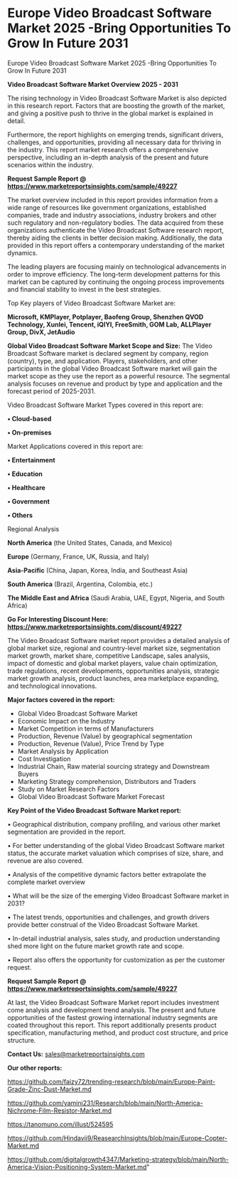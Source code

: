 # Europe Video Broadcast Software Market 2025 -Bring Opportunities To Grow In Future 2031
Europe Video Broadcast Software Market 2025 -Bring Opportunities To Grow In Future 2031

<Strong> Video Broadcast Software Market Overview 2025 - 2031</strong>

The rising technology in Video Broadcast Software Market is also depicted in this research report. Factors that are boosting the growth of the market, and giving a positive push to thrive in the global market is explained in detail.

Furthermore, the report highlights on emerging trends, significant drivers, challenges, and opportunities, providing all necessary data for thriving in the industry. This report market research offers a comprehensive perspective, including an in-depth analysis of the present and future scenarios within the industry.

<strong>Request Sample Report @ <a href=https://www.marketreportsinsights.com/sample/49227>https://www.marketreportsinsights.com/sample/49227</a></strong>

The market overview included in this report provides information from a wide range of resources like government organizations, established companies, trade and industry associations, industry brokers and other such regulatory and non-regulatory bodies. The data acquired from these organizations authenticate the Video Broadcast Software research report, thereby aiding the clients in better decision making. Additionally, the data provided in this report offers a contemporary understanding of the market dynamics.

The leading players are focusing mainly on technological advancements in order to improve efficiency. The long-term development patterns for this market can be captured by continuing the ongoing process improvements and financial stability to invest in the best strategies.

Top Key players of Video Broadcast Software Market are:

<strong>Microsoft, KMPlayer, Potplayer, Baofeng Group, Shenzhen QVOD Technology, Xunlei, Tencent, iQIYI, FreeSmith, GOM Lab, ALLPlayer Group, DivX, JetAudio</strong>

<strong><b>Global Video Broadcast Software Market Scope and Size:</b></strong>
The Video Broadcast Software market is declared segment by company, region (country), type, and application. Players, stakeholders, and other participants in the global Video Broadcast Software market will gain the market scope as they use the report as a powerful resource. The segmental analysis focuses on revenue and product by type and application and the forecast period of 2025-2031.

Video Broadcast Software Market Types covered in this report are:

<strong>•  Cloud-based

•  On-premises</strong>

Market Applications covered in this report are:

<strong>•  Entertainment

•  Education

•  Healthcare

•  Government

•  Others</strong> 

Regional Analysis

<strong>North America</strong> (the United States, Canada, and Mexico)

<strong>Europe</strong> (Germany, France, UK, Russia, and Italy)

<strong>Asia-Pacific</strong> (China, Japan, Korea, India, and Southeast Asia)

<strong>South America</strong> (Brazil, Argentina, Colombia, etc.)

<strong>The Middle East and Africa</strong> (Saudi Arabia, UAE, Egypt, Nigeria, and South Africa)

<strong>Go For Interesting Discount Here: <a href=https://www.marketreportsinsights.com/discount/49227>https://www.marketreportsinsights.com/discount/49227</a></strong>

The Video Broadcast Software market report provides a detailed analysis of global market size, regional and country-level market size, segmentation market growth, market share, competitive Landscape, sales analysis, impact of domestic and global market players, value chain optimization, trade regulations, recent developments, opportunities analysis, strategic market growth analysis, product launches, area marketplace expanding, and technological innovations.

<strong><b>Major factors covered in the report:</b></strong>
<ul>
  <li>Global Video Broadcast Software Market </li>
  <li>Economic Impact on the Industry</li>
  <li>Market Competition in terms of Manufacturers</li>
  <li>Production, Revenue (Value) by geographical segmentation</li>
  <li>Production, Revenue (Value), Price Trend by Type</li>
  <li>Market Analysis by Application</li>
  <li>Cost Investigation</li>
  <li>Industrial Chain, Raw material sourcing strategy and Downstream Buyers</li>
  <li>Marketing Strategy comprehension, Distributors and Traders</li>
  <li>Study on Market Research Factors</li>
  <li>Global Video Broadcast Software Market Forecast</li>
</ul>

<strong><b>Key Point of the Video Broadcast Software Market report:</b></strong>

• Geographical distribution, company profiling, and various other market segmentation are provided in the report.

• For better understanding of the global Video Broadcast Software market status, the accurate market valuation which comprises of size, share, and revenue are also covered.

• Analysis of the competitive dynamic factors better extrapolate the complete market overview

• What will be the size of the emerging Video Broadcast Software market in 2031?

• The latest trends, opportunities and challenges, and growth drivers provide better construal of the Video Broadcast Software Market.

• In-detail industrial analysis, sales study, and production understanding shed more light on the future market growth rate and scope.

• Report also offers the opportunity for customization as per the customer request.

<strong>Request Sample Report @ <a href=https://www.marketreportsinsights.com/sample/49227>https://www.marketreportsinsights.com/sample/49227</a></strong>

At last, the Video Broadcast Software Market report includes investment come analysis and development trend analysis. The present and future opportunities of the fastest growing international industry segments are coated throughout this report. This report additionally presents product specification, manufacturing method, and product cost structure, and price structure.

<strong>Contact Us:</strong>
sales@marketreportsinsights.com

<strong>Our other reports:</strong>

<a href=https://github.com/faizy72/trending-research/blob/main/Europe-Paint-Grade-Zinc-Dust-Market.md>https://github.com/faizy72/trending-research/blob/main/Europe-Paint-Grade-Zinc-Dust-Market.md</a>

<a href=https://github.com/yamini231/Research/blob/main/North-America-Nichrome-Film-Resistor-Market.md>https://github.com/yamini231/Research/blob/main/North-America-Nichrome-Film-Resistor-Market.md</a>

<a href=https://tanomuno.com/illust/524595>https://tanomuno.com/illust/524595</a>

<a href=https://github.com/Hindavii9/ReasearchInsights/blob/main/Europe-Copter-Market.md>https://github.com/Hindavii9/ReasearchInsights/blob/main/Europe-Copter-Market.md</a>

<a href=https://github.com/digitalgrowth4347/Marketing-strategy/blob/main/North-America-Vision-Positioning-System-Market.md>https://github.com/digitalgrowth4347/Marketing-strategy/blob/main/North-America-Vision-Positioning-System-Market.md</a>"
